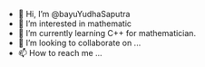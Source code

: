 - 👋 Hi, I’m @bayuYudhaSaputra
- 👀 I’m interested in mathematic
- 🌱 I’m currently learning C++ for mathematician.
- 💞️ I’m looking to collaborate on ...
- 📫 How to reach me ...

<!---
bayuYudhaSaputra/bayuYudhaSaputra is a ✨ special ✨ repository because its `README.md` (this file) appears on your GitHub profile.
You can click the Preview link to take a look at your changes.
--->
